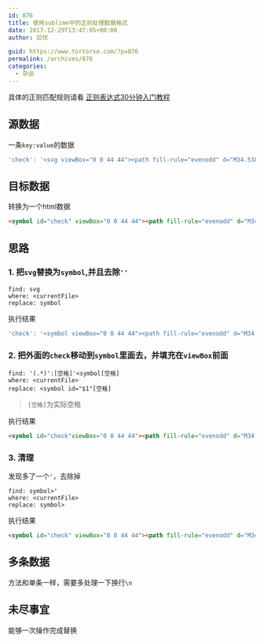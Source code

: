 ```yaml
---
id: 876
title: 使用sublime中的正则处理数据格式
date: 2017-12-29T13:47:05+00:00
author: 愆伏

guid: https://www.tortorse.com/?p=876
permalink: /archives/876
categories:
  - 杂谈
---
```

具体的正则匹配规则请看 [正则表达式30分钟入门教程](https://deerchao.net/tutorials/regex/regex.htm#mission)

## 源数据

一条`key:value`的数据

```javascript
'check': '<svg viewBox="0 0 44 44"><path fill-rule="evenodd" d="M34.538 8L38 11.518 17.808 32 8 22.033l3.462-3.518 6.346 6.45z"/></svg>'
```

## 目标数据

转换为一个html数据

```html
<symbol id="check" viewBox="0 0 44 44"><path fill-rule="evenodd" d="M34.538 8L38 11.518 17.808 32 8 22.033l3.462-3.518 6.346 6.45z"/></symbol>
```

## 思路

### 1.  把`svg`替换为`symbol`,并且去除`''`

```shell
find: svg
where: <currentFile>
replace: symbol
```

执行结果
```javascript
'check': '<symbol viewBox="0 0 44 44"><path fill-rule="evenodd" d="M34.538 8L38 11.518 17.808 32 8 22.033l3.462-3.518 6.346 6.45z"/></symbol>'
```

### 2.  把外面的`check`移动到`symbol`里面去，并填充在`viewBox`前面

```shell
find: '(.*)':[空格]'<symbol[空格]
where: <currentFile>
replace: <symbol id="$1"[空格]
```
> `[空格]`为实际空格

执行结果

```html
<symbol id="check"viewBox="0 0 44 44"><path fill-rule="evenodd" d="M34.538 8L38 11.518 17.808 32 8 22.033l3.462-3.518 6.346 6.45z"/></symbol>'
```

### 3. 清理
发现多了一个`'`，去除掉
```shell
find: symbol>'
where: <currentFile>
replace: symbol>
```

执行结果

```html
<symbol id="check" viewBox="0 0 44 44"><path fill-rule="evenodd" d="M34.538 8L38 11.518 17.808 32 8 22.033l3.462-3.518 6.346 6.45z"/></symbol>
```

## 多条数据

方法和单条一样，需要多处理一下换行`\n`

## 未尽事宜

能够一次操作完成替换